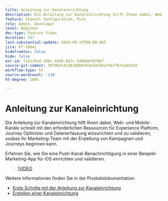 ```yaml
---
title: Anleitung zur Kanaleinrichtung
description: Die Anleitung zur Kanaleinrichtung hilft Ihnen dabei, Web- und Mobile-Kanäle schnell mit den erforderlichen Ressourcen für Experience Platform, Journey Optimizer und Datenerfassung einzurichten und zu validieren, sodass Ihr Marketing-Team mit der Erstellung von Kampagnen und Journeys beginnen kann. Erfahren Sie, wie Sie eine Push-Kanal-Benachrichtigung in einer Beispiel-Marketing-App für iOS einrichten und validieren.
feature: Channel Configuration, Push
role: Admin, Developer
level: Beginner
doc-type: Feature Video
duration: 337
last-substantial-update: 2024-08-23T00:00:00Z
jira: KT-16041
hidefromtoc: false
hide: false
exl-id: f1d135e4-208c-45d4-8d7c-5d8496fb79b7
source-git-commit: 50f0641415818db8763e5de58a74b77b7eab5d16
workflow-type: ht
source-wordcount: '138'
ht-degree: 100%

---
```


# Anleitung zur Kanaleinrichtung

Die Anleitung zur Kanaleinrichtung hilft Ihnen dabei, Web- und Mobile-Kanäle schnell mit den erforderlichen Ressourcen für Experience Platform, Journey Optimizer und Datenerfassung einzurichten und zu validieren, sodass Ihr Marketing-Team mit der Erstellung von Kampagnen und Journeys beginnen kann. 

Erfahren Sie, wie Sie eine Push-Kanal-Benachrichtigung in einer Beispiel-Marketing-App für iOS einrichten und validieren.

>[!VIDEO](https://video.tv.adobe.com/v/3433053/?learn=on)

Weitere Informationen finden Sie in der Produktdokumentation:

* [Erste Schritte mit der Anleitung zur Kanaleinrichtung](https://experienceleague.adobe.com/docs/journey-optimizer/using/configuration/guided-setup/set-mobile-config.html?lang=de)
* [Erstellen einer Kanaleinrichtung](https://experienceleague.adobe.com/docs/journey-optimizer/using/configuration/guided-setup/create-channel-set-up.html?lang=de)
